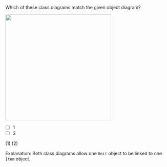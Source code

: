 <panel header="{{ icon_Q_A }} Which class diagrams match the object diagram?">
<question>

Which of these class diagrams match the given object diagram?

<img src="{{baseUrl}}/uml/miscellaneous/objectVsClassDiagrams/images/exerciseDiagram.png" height="330" />
<p/>

- [ ] 1
- [ ] 2

<div slot="answer">

(1) (2)

Explanation: Both class diagrams allow one `Unit` object to be linked to one `Item` object.

</div>
</question>
</panel>

